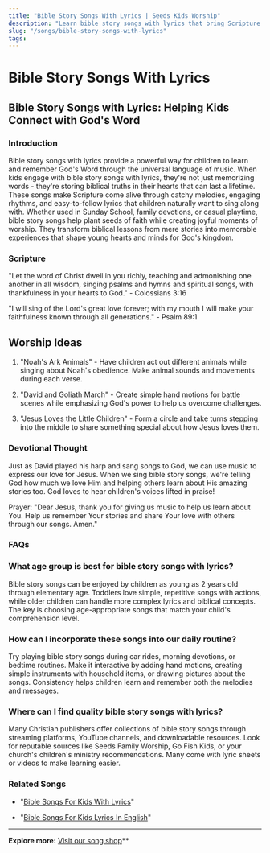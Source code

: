```yaml
---
title: "Bible Story Songs With Lyrics | Seeds Kids Worship"
description: "Learn bible story songs with lyrics that bring Scripture to life through music. Biblical storytelling resources for children's worship and education."
slug: "/songs/bible-story-songs-with-lyrics"
tags:
---
```


# Bible Story Songs With Lyrics

## Bible Story Songs with Lyrics: Helping Kids Connect with God's Word

### Introduction
Bible story songs with lyrics provide a powerful way for children to learn and remember God's Word through the universal language of music. When kids engage with bible story songs with lyrics, they're not just memorizing words - they're storing biblical truths in their hearts that can last a lifetime. These songs make Scripture come alive through catchy melodies, engaging rhythms, and easy-to-follow lyrics that children naturally want to sing along with. Whether used in Sunday School, family devotions, or casual playtime, bible story songs help plant seeds of faith while creating joyful moments of worship. They transform biblical lessons from mere stories into memorable experiences that shape young hearts and minds for God's kingdom.

### Scripture
"Let the word of Christ dwell in you richly, teaching and admonishing one another in all wisdom, singing psalms and hymns and spiritual songs, with thankfulness in your hearts to God." - Colossians 3:16

"I will sing of the Lord's great love forever; with my mouth I will make your faithfulness known through all generations." - Psalm 89:1

## Worship Ideas
1. "Noah's Ark Animals" - Have children act out different animals while singing about Noah's obedience. Make animal sounds and movements during each verse.

2. "David and Goliath March" - Create simple hand motions for battle scenes while emphasizing God's power to help us overcome challenges.

3. "Jesus Loves the Little Children" - Form a circle and take turns stepping into the middle to share something special about how Jesus loves them.

### Devotional Thought
Just as David played his harp and sang songs to God, we can use music to express our love for Jesus. When we sing bible story songs, we're telling God how much we love Him and helping others learn about His amazing stories too. God loves to hear children's voices lifted in praise!

Prayer: "Dear Jesus, thank you for giving us music to help us learn about You. Help us remember Your stories and share Your love with others through our songs. Amen."

### FAQs

### What age group is best for bible story songs with lyrics?
Bible story songs can be enjoyed by children as young as 2 years old through elementary age. Toddlers love simple, repetitive songs with actions, while older children can handle more complex lyrics and biblical concepts. The key is choosing age-appropriate songs that match your child's comprehension level.

### How can I incorporate these songs into our daily routine?
Try playing bible story songs during car rides, morning devotions, or bedtime routines. Make it interactive by adding hand motions, creating simple instruments with household items, or drawing pictures about the songs. Consistency helps children learn and remember both the melodies and messages.

### Where can I find quality bible story songs with lyrics?
Many Christian publishers offer collections of bible story songs through streaming platforms, YouTube channels, and downloadable resources. Look for reputable sources like Seeds Family Worship, Go Fish Kids, or your church's children's ministry recommendations. Many come with lyric sheets or videos to make learning easier.

### Related Songs

- "[Bible Songs For Kids With Lyrics](/songs/bible-songs-for-kids-with-lyrics/)"

- "[Bible Songs For Kids Lyrics In English](/songs/bible-songs-for-kids-lyrics-in-english/)"

---

**Explore more:** [Visit our song shop](https://seedskidsworship.com/shop)**

<!-- Schema Markup -->
<script type="application/ld+json">
{
  "@context": "https://schema.org",
  "@type": "MusicRecording",
  "name": "Bible Story Songs With Lyrics",
  "byArtist": {
    "@type": "MusicGroup",
    "name": "Seeds Kids Worship"
  },
  "isFamilyFriendly": true,
  "url": "https://seedskidsworship.com/songs/bible-story-songs-with-lyrics/"
}
</script>